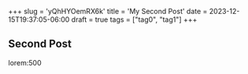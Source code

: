 +++
slug = 'yQhHYOemRX6k'
title = 'My Second Post'
date = 2023-12-15T19:37:05-06:00
draft = true
tags = ["tag0", "tag1"]
+++

## Second Post

lorem:500
